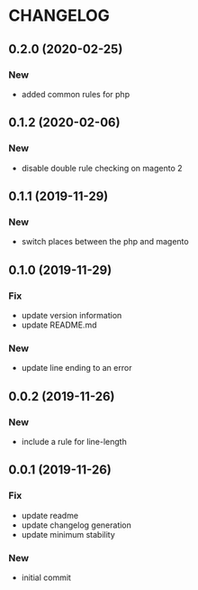 CHANGELOG
=========

## 0.2.0 (2020-02-25)

### New

* added common rules for php


## 0.1.2 (2020-02-06)

### New

* disable double rule checking on magento 2


## 0.1.1 (2019-11-29)

### New

* switch places between the php and magento


## 0.1.0 (2019-11-29)

### Fix

* update version information
* update README.md

### New

* update line ending to an error


## 0.0.2 (2019-11-26)

### New

* include a rule for line-length


## 0.0.1 (2019-11-26)

### Fix

* update readme
* update changelog generation
* update minimum stability

### New

* initial commit


